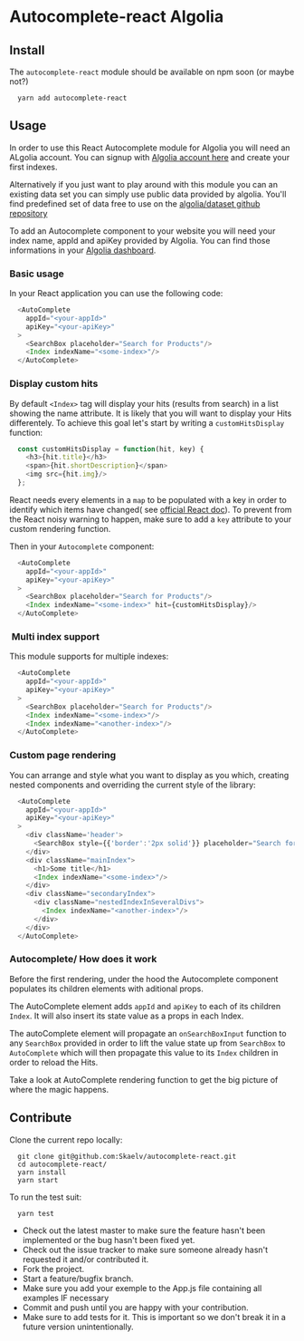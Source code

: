 # Autocomplete-react Algolia

## Install

The `autocomplete-react` module should be available on npm soon (or maybe not?)

```shell
  yarn add autocomplete-react
```

## Usage

In order to use this React Autocomplete module for Algolia you will need an ALgolia account.
You can signup with [Algolia account here](https://www.algolia.com/users/sign_up) and create your first indexes.

Alternatively if you just want to play around with this module you can an existing data set you can simply use public data provided by algolia. You'll find predefined set of data free to use on the [algolia/dataset github repository](https://github.com/algolia/datasets)

To add an Autocomplete component to your website you will need your index name, appId and apiKey provided by Algolia. You can find those informations in your [Algolia dashboard](https://www.algolia.com/apps/_/api-keys).

### Basic usage

In your React application you can use the following code:

```javascript
  <AutoComplete
    appId="<your-appId>"
    apiKey="<your-apiKey>"
  >
    <SearchBox placeholder="Search for Products"/>
    <Index indexName="<some-index>"/>
  </AutoComplete>
```

### Display custom hits

By default `<Index>` tag will display your hits (results from search) in a list showing the name attribute.
It is likely that you will want to display your Hits differentely. To achieve this goal let's start by writing a `customHitsDisplay` function:

```javascript
  const customHitsDisplay = function(hit, key) {
    <h3>{hit.title}</h3>
    <span>{hit.shortDescription}</span>
    <img src={hit.img}/>
  };
```

React needs every elements in a `map` to be populated with a key in order to identify which items have changed( see [official React doc](https://reactjs.org/docs/lists-and-keys.html)). To prevent from the React noisy warning to happen, make sure to add a `key` attribute to your custom rendering function.


Then in your `Autocomplete` component:
```javascript
  <AutoComplete
    appId="<your-appId>"
    apiKey="<your-apiKey>"
  >
    <SearchBox placeholder="Search for Products"/>
    <Index indexName="<some-index>" hit={customHitsDisplay}/>
  </AutoComplete>
```


###  Multi index support

This module supports for multiple indexes:

```javascript
  <AutoComplete
    appId="<your-appId>"
    apiKey="<your-apiKey>"
  >
    <SearchBox placeholder="Search for Products"/>
    <Index indexName="<some-index>"/>
    <Index indexName="<another-index>"/>
  </AutoComplete>
```

### Custom page rendering

You can arrange and style what you want to display as you which, creating nested components and overriding the current style of the library:

```javascript
  <AutoComplete
    appId="<your-appId>"
    apiKey="<your-apiKey>"
  >
    <div className='header'>
      <SearchBox style={{'border':'2px solid'}} placeholder="Search for Products"/>
    </div>
    <div className="mainIndex">
      <h1>Some title</h1>
      <Index indexName="<some-index>"/>
    </div>
    <div className="secondaryIndex">
      <div className="nestedIndexInSeveralDivs">
        <Index indexName="<another-index>"/>
      </div>
    </div>
  </AutoComplete>
```

### Autocomplete/ How does it work

Before the first rendering, under the hood the Autocomplete component populates its children elements with aditional props.

The AutoComplete element adds `appId` and `apiKey` to each of its children `Index`. It will also insert its state value as a props in each Index.

The autoComplete element will propagate an `onSearchBoxInput` function to any `SearchBox` provided in order to lift the value state up from `SearchBox` to `AutoComplete` which will then propagate this value to its `Index` children in order to reload the Hits.

Take a look at AutoComplete rendering function to get the big picture of where the magic happens.

## Contribute

Clone the current repo locally:
```shell
  git clone git@github.com:Skaelv/autocomplete-react.git
  cd autocomplete-react/
  yarn install
  yarn start
```

To run the test suit:

```shell
  yarn test
```

- Check out the latest master to make sure the feature hasn't been implemented or the bug hasn't been fixed yet.
- Check out the issue tracker to make sure someone already hasn't requested it and/or contributed it.
- Fork the project.
- Start a feature/bugfix branch.
- Make sure you add your exemple to the App.js file containing all examples IF necessary
- Commit and push until you are happy with your contribution.
- Make sure to add tests for it. This is important so we don't break it in a future version unintentionally.
